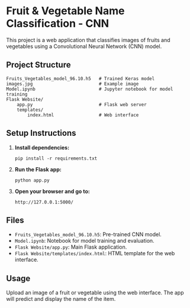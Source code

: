 # Fruit & Vegetable Name Classification - CNN

This project is a web application that classifies images of fruits and vegetables using a Convolutional Neural Network (CNN) model.

## Project Structure

```
Fruits_Vegetables_model_96.10.h5   # Trained Keras model
images.jpg                         # Example image
Model.ipynb                        # Jupyter notebook for model training
Flask Website/
    app.py                         # Flask web server
    templates/
        index.html                 # Web interface
```

## Setup Instructions

1. **Install dependencies:**
   ```
   pip install -r requirements.txt
   ```

2. **Run the Flask app:**
   ```
   python app.py
   ```

3. **Open your browser and go to:**
   ```
   http://127.0.0.1:5000/
   ```

## Files

- `Fruits_Vegetables_model_96.10.h5`: Pre-trained CNN model.
- `Model.ipynb`: Notebook for model training and evaluation.
- `Flask Website/app.py`: Main Flask application.
- `Flask Website/templates/index.html`: HTML template for the web interface.

## Usage

Upload an image of a fruit or vegetable using the web interface. The app will predict and display the name of the item.
